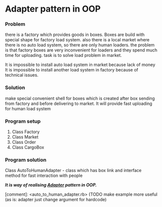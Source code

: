 # Adapter pattern in OOP

### Problem

there is a factory which provides goods in boxes. Boxes are build with 
special shape for factory load system. 
also there is a local market where there is no auto load system, so there are only human loaders.
the problem is that factory boxes are very inconvenient for loaders and they spend much time for uploading.
task is to solve load problem in market.

It is impossible to install auto load system in market because lack of money
It is impossible to install another load system in factory because of technical issues.

### Solution

make special convenient shell for boxes which is created after box sending from factory
and before delivering to market. It will provide fast uploading for human load system

### Program setup

1) Class Factory
2) Class Market
3) Class Order
4) Class CargoBox

### Program solution

Class AutoToHumanAdapter - class which has box link and interface method for fast interaction with people

_**It is way of realising [Adapter](https://refactoring.guru/ru/design-patterns/adapter) pattern in OOP.**_

[comment]: <auto_to_human_adapter.rb> (TODO make example more useful (as is: adapter just change argument for hardcode)

